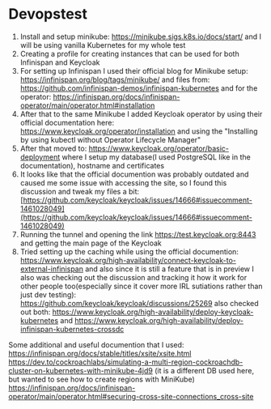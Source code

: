# Devopstest

1. Install and setup minikube: https://minikube.sigs.k8s.io/docs/start/ and I will be using vanilla Kubernetes for my whole test
2. Creating a profile for creating instances that can be used for both Infinispan and Keycloak
3. For setting up Infinispan I used their official blog for Minikube setup: https://infinispan.org/blog/tags/minikube/ and files from: https://github.com/infinispan-demos/infinispan-kubernetes and for the operator: https://infinispan.org/docs/infinispan-operator/main/operator.html#installation
4. After that to the same Minikube I added Keycloak operator by using their official documentation here: https://www.keycloak.org/operator/installation and using the "Installing by using kubectl without Operator Lifecycle Manager"
5. After that moved to: https://www.keycloak.org/operator/basic-deployment where I setup my database(I used PostgreSQL like in the documentation), hostname and certificates
6. It looks like that the official documention was probably outdated and caused me some issue with accessing the site, so I found this discussion and tweak my files a bit: [https://github.com/keycloak/keycloak/issues/14666#issuecomment-1461028049](https://github.com/keycloak/keycloak/issues/14666#issuecomment-1461028049)
7. Running the tunnel and opening the link https://test.keycloak.org:8443 and getting the main page of the Keycloak
8. Tried setting up the caching while using the official documention: https://www.keycloak.org/high-availability/connect-keycloak-to-external-infinispan and also since it is still a feature that is in preview I also was checking out the discussion and tracking it how it work for other people too(especially since it cover more IRL sutiations rather than just dev testing): https://github.com/keycloak/keycloak/discussions/25269
also checked out both: https://www.keycloak.org/high-availability/deploy-keycloak-kubernetes and https://www.keycloak.org/high-availability/deploy-infinispan-kubernetes-crossdc

Some additional and useful documention that I used: 
https://infinispan.org/docs/stable/titles/xsite/xsite.html
https://dev.to/cockroachlabs/simulating-a-multi-region-cockroachdb-cluster-on-kubernetes-with-minikube-4jd9 (it is a different DB used here, but wanted to see how to create regions with MiniKube)
https://infinispan.org/docs/infinispan-operator/main/operator.html#securing-cross-site-connections_cross-site
